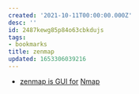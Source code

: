 ```yaml
---
created: '2021-10-11T00:00:00.000Z'
desc: ''
id: 2487kewg85p84o63cbkdujs
tags:
- bookmarks
title: zenmap
updated: 1653306039216
---
```

   
   
- [zenmap is GUI for](https://nmap.org/zenmap/) [Nmap](../devlog/nmap.md)